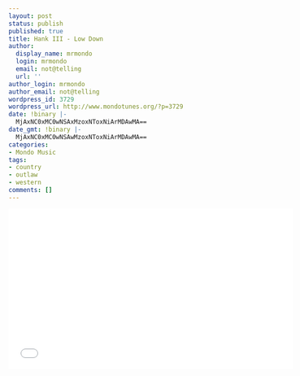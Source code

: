 ```yaml
---
layout: post
status: publish
published: true
title: Hank III - Low Down
author:
  display_name: mrmondo
  login: mrmondo
  email: not@telling
  url: ''
author_login: mrmondo
author_email: not@telling
wordpress_id: 3729
wordpress_url: http://www.mondotunes.org/?p=3729
date: !binary |-
  MjAxNC0xMC0wNSAxMzoxNToxNiArMDAwMA==
date_gmt: !binary |-
  MjAxNC0xMC0wNSAwMzoxNToxNiArMDAwMA==
categories:
- Mondo Music
tags:
- country
- outlaw
- western
comments: []
---
```

<iframe width="560" height="315" src="//www.youtube.com/embed/84DCQN1XAc8" frameborder="0"> </iframe>

